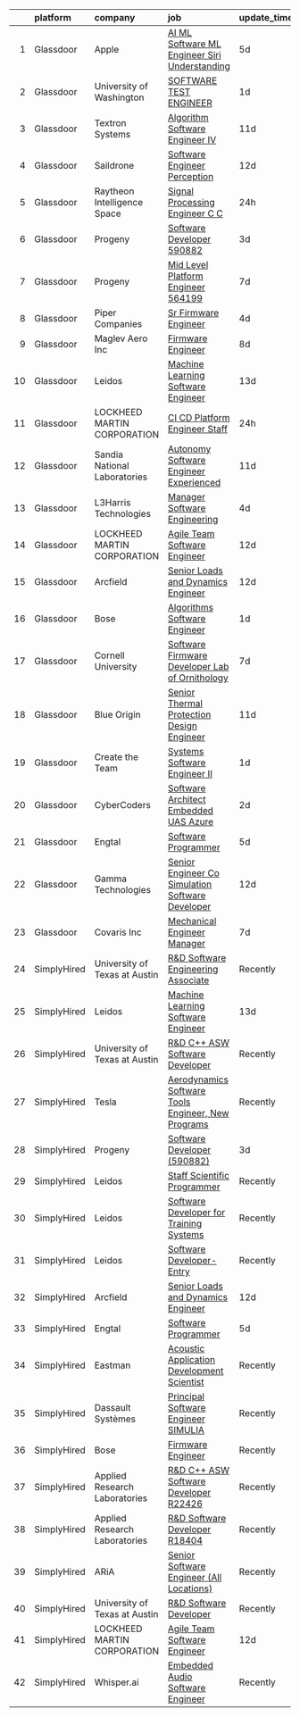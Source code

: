 

|    | platform    | company                       | job                                                                                                                                                                                                                                                                                                                                                                                                                                                                                                                                                                                                                                                                                                                                                                                                                                                                                                                                                                                                                                                                                                                                                                                                                                                                                                                                                                                                                             | update_time   | location          |
|---:|:------------|:------------------------------|:--------------------------------------------------------------------------------------------------------------------------------------------------------------------------------------------------------------------------------------------------------------------------------------------------------------------------------------------------------------------------------------------------------------------------------------------------------------------------------------------------------------------------------------------------------------------------------------------------------------------------------------------------------------------------------------------------------------------------------------------------------------------------------------------------------------------------------------------------------------------------------------------------------------------------------------------------------------------------------------------------------------------------------------------------------------------------------------------------------------------------------------------------------------------------------------------------------------------------------------------------------------------------------------------------------------------------------------------------------------------------------------------------------------------------------|:--------------|:------------------|
|  1 | Glassdoor   | Apple                         | [AI ML   Software  ML  Engineer  Siri Understanding](https://www.glassdoor.com/partner/jobListing.htm?pos=102&ao=1110586&s=58&guid=00000183a701042387f0752ce2a2ef28&src=GD_JOB_AD&t=SR&vt=w&cs=1_a21c41b9&cb=1664954205504&jobListingId=1008170405429&cpc=444700D72F2ECBCE&jrtk=3-0-1gejg212fkugk801-1gejg2130h4cs800-efa2d06a4c45605b--6NYlbfkN0BvKrLyj5gPmtZO9T8euul8TCxuuKNOtzRJOomxnwSEodTz2Bc-sPZlm1JPYWoVnTELi4DV3MHhxz3vKN37-QXncUYXY_tcre90WhxeoBRsHCYRLRXIu7J17H4Z4dw8T-us7pt0Al_SOIbNGFS-lWze-b0YjVb9z_tmR3NyudyI4EowgRytHQdkyQ1I50Y8RLDcwENtO4ReaLwHM8SY2tue6PaApj9L95bhjOBDQ_eoYHes7x7O-IF6R9p_CWtui9Mc_t02R1p4JAbz5_rwrvSt0AuMnbFJ2fM_HWZmJP3JKXiP-dTbFOm858NqGQJg2XoN2w9BxarkwHxUYxP3D5S9gUcDSxXwNeBjLc0GC3g3pUxXWImxrFATyjGkB0uaX03R7b0yqhOYLVl1AceRfQ2UgnOKS1XDcfLxZPnPs6MSw6p9DeDbSn5DieJKYYdYDMiHy592mxrFCdShYhJjcISiatm4uSDg3mcoP5P6tKDeCZbS1-U7rIdzXvvhn2yuZHX_d9PK8irNJ76-uCchR5FQQN7fVblWi4WXFxaq7mv0UOpcDqmpnFZLIw5-m47KrAQ6UwAXemZ5ZM3cgjX3sXnIFQqyU7oahIFafsqvU48KoLe5yrHiChawIRBFdAJSCoA1ae9gmxm4CDNVzAXsclIw3lHxU_f3lRdG2XgMQkHmac595GoFoOinyUuKp4eKt0MaMODrjaCf3JuA2w0AOL76fYBbo672AZK0irsn74gkOpTu9LRVfv5EZ5EbtHKClHDNnmK5ue2JtlmShe5htY_qZcaLMzQyQO7jgvxacY27C4e7GYSDlQ0LfkYpoTffWE5qOKHyH8junOgDin4HjjlXAF4TKDL9oN7b7KhaKU7QptZOt8-Df9eRMyG2HAySwLsPy7k6VlhHSsWXiiLQeGtQh4jrxYMzmU6j3r3jB24pISaHPCquYmJdLOvM4r0wTkEvYr5-m-WOZM7dhUiaiSjlqy6t-n1oXGhvUDafq9X9Mw%3D%3D)                            | 5d            | Cambridge, MA     |
|  2 | Glassdoor   | University of Washington      | [SOFTWARE TEST ENGINEER](https://www.glassdoor.com/partner/jobListing.htm?pos=111&ao=1136043&s=58&guid=00000183a701042387f0752ce2a2ef28&src=GD_JOB_AD&t=SR&vt=w&cs=1_abf4931b&cb=1664954205505&jobListingId=1008181744294&jrtk=3-0-1gejg212fkugk801-1gejg2130h4cs800-4f9502871e81418b-)                                                                                                                                                                                                                                                                                                                                                                                                                                                                                                                                                                                                                                                                                                                                                                                                                                                                                                                                                                                                                                                                                                                                         | 1d            | Seattle, WA       |
|  3 | Glassdoor   | Textron Systems               | [Algorithm Software Engineer IV](https://www.glassdoor.com/partner/jobListing.htm?pos=120&ao=1136043&s=58&guid=00000183a701042387f0752ce2a2ef28&src=GD_JOB_AD&t=SR&vt=w&cs=1_e7be22ef&cb=1664954205506&jobListingId=1008158375340&jrtk=3-0-1gejg212fkugk801-1gejg2130h4cs800-2e4fd736068b0de0-)                                                                                                                                                                                                                                                                                                                                                                                                                                                                                                                                                                                                                                                                                                                                                                                                                                                                                                                                                                                                                                                                                                                                 | 11d           | Wilmington, MA    |
|  4 | Glassdoor   | Saildrone                     | [Software Engineer   Perception](https://www.glassdoor.com/partner/jobListing.htm?pos=123&ao=1136043&s=58&guid=00000183a701042387f0752ce2a2ef28&src=GD_JOB_AD&t=SR&vt=w&cs=1_68b23d34&cb=1664954205506&jobListingId=1008156970798&jrtk=3-0-1gejg212fkugk801-1gejg2130h4cs800-51594aeaa2ed0247-)                                                                                                                                                                                                                                                                                                                                                                                                                                                                                                                                                                                                                                                                                                                                                                                                                                                                                                                                                                                                                                                                                                                                 | 12d           | Alameda, CA       |
|  5 | Glassdoor   | Raytheon Intelligence   Space | [Signal Processing Engineer  C C   ](https://www.glassdoor.com/partner/jobListing.htm?pos=115&ao=1136043&s=58&guid=00000183a701042387f0752ce2a2ef28&src=GD_JOB_AD&t=SR&vt=w&cs=1_cb0725ce&cb=1664954205505&jobListingId=1008184636968&jrtk=3-0-1gejg212fkugk801-1gejg2130h4cs800-3cb738847438d69e-)                                                                                                                                                                                                                                                                                                                                                                                                                                                                                                                                                                                                                                                                                                                                                                                                                                                                                                                                                                                                                                                                                                                             | 24h           | Middletown, RI    |
|  6 | Glassdoor   | Progeny                       | [Software Developer  590882 ](https://www.glassdoor.com/partner/jobListing.htm?pos=108&ao=1136043&s=58&guid=00000183a701042387f0752ce2a2ef28&src=GD_JOB_AD&t=SR&vt=w&cs=1_482d1bfc&cb=1664954205505&jobListingId=1008177474738&jrtk=3-0-1gejg212fkugk801-1gejg2130h4cs800-24867eaf5dbf772d-)                                                                                                                                                                                                                                                                                                                                                                                                                                                                                                                                                                                                                                                                                                                                                                                                                                                                                                                                                                                                                                                                                                                                    | 3d            | Canonsburg, PA    |
|  7 | Glassdoor   | Progeny                       | [Mid Level Platform Engineer  564199 ](https://www.glassdoor.com/partner/jobListing.htm?pos=119&ao=1136043&s=58&guid=00000183a701042387f0752ce2a2ef28&src=GD_JOB_AD&t=SR&vt=w&cs=1_6108fe97&cb=1664954205506&jobListingId=1008166738068&jrtk=3-0-1gejg212fkugk801-1gejg2130h4cs800-36f873a77d8c6e5e-)                                                                                                                                                                                                                                                                                                                                                                                                                                                                                                                                                                                                                                                                                                                                                                                                                                                                                                                                                                                                                                                                                                                           | 7d            | Manassas, VA      |
|  8 | Glassdoor   | Piper Companies               | [Sr  Firmware Engineer](https://www.glassdoor.com/partner/jobListing.htm?pos=116&ao=1136043&s=58&guid=00000183a701042387f0752ce2a2ef28&src=GD_JOB_AD&t=SR&vt=w&cs=1_dd64b661&cb=1664954205505&jobListingId=1008175631016&jrtk=3-0-1gejg212fkugk801-1gejg2130h4cs800-d3152e96e55e9f48-)                                                                                                                                                                                                                                                                                                                                                                                                                                                                                                                                                                                                                                                                                                                                                                                                                                                                                                                                                                                                                                                                                                                                          | 4d            | San Diego, CA     |
|  9 | Glassdoor   | Maglev Aero Inc               | [Firmware Engineer](https://www.glassdoor.com/partner/jobListing.htm?pos=117&ao=1136043&s=58&guid=00000183a701042387f0752ce2a2ef28&src=GD_JOB_AD&t=SR&vt=w&ea=1&cs=1_22541b5b&cb=1664954205506&jobListingId=1008164317202&jrtk=3-0-1gejg212fkugk801-1gejg2130h4cs800-7b0872439c1fc02d-)                                                                                                                                                                                                                                                                                                                                                                                                                                                                                                                                                                                                                                                                                                                                                                                                                                                                                                                                                                                                                                                                                                                                         | 8d            | Boston, MA        |
| 10 | Glassdoor   | Leidos                        | [Machine Learning Software Engineer](https://www.glassdoor.com/partner/jobListing.htm?pos=103&ao=1110586&s=58&guid=00000183a701042387f0752ce2a2ef28&src=GD_JOB_AD&t=SR&vt=w&cs=1_e17ff9f4&cb=1664954205504&jobListingId=1008154058643&cpc=C5F9C09AE97B3D2F&jrtk=3-0-1gejg212fkugk801-1gejg2130h4cs800-ae7c0370de18daf7--6NYlbfkN0CZUO70VSdYKA8PR3jfrSh5ljhqJhfDt0PzQCMubt8cRihWbmqO_-Ccw6DGinMZCyK2ZE0rkuApsHeGNKrS9WTgWTVzUq_zBkMtMKRl2EVMdGDdu3O6zficjxrw1LNdb1H9xU-dLv_XXB74BQOK0elhW8zL9Y6v8u2TAJaWLAm3Z-1Ks54K2QE86jNTGLGNpzJVCQht7OcC_pv41jmShPSS6PRa1J7tzrIqTB6FBVDQ16pPy6U7QWoiGuo02-hePKDKVuqJ_ARxm2GmUKkMerNvHEOuAwdwVvqHZPZZ1wNjGxUt5z_BmtuwWBMzfuD_zytQKAJdLksOFRauL7mVbP2tDUC43LRiz04jiqfzyV4fPQkziPjmSKsyGjn53xziYNa1bQzAfMJpVTapV97be8rNPbZl4M_bKvPdVLEjmwLZIcBduDCgKaX2pE6Fof9jPgwKjD2Na9QNwnWaC2zKA48dPm8fP45udf_hagr2UUPnWBPF-w4BjhIsONej2URU7BMXf6cg0e5UrfH75J_PhR3_lGMJk0kjl7zNMQODzi7gZ0qqWcEhXByp3NYGn8H1jn5U3NcvUqwiKT-dtinQ98Q_bASO7LLV3dTFcyU3qgCBwWn1ytKjNFbbb4xCPyKAXsrEIe1d_AUYrQ%3D%3D)                                                                                                                                                                                                                                                                                                                                                                                                            | 13d           | Arlington, VA     |
| 11 | Glassdoor   | LOCKHEED MARTIN CORPORATION   | [CI CD Platform Engineer Staff](https://www.glassdoor.com/partner/jobListing.htm?pos=113&ao=1136043&s=58&guid=00000183a701042387f0752ce2a2ef28&src=GD_JOB_AD&t=SR&vt=w&cs=1_5dd34221&cb=1664954205505&jobListingId=1008184795205&jrtk=3-0-1gejg212fkugk801-1gejg2130h4cs800-e61874eab568c950-)                                                                                                                                                                                                                                                                                                                                                                                                                                                                                                                                                                                                                                                                                                                                                                                                                                                                                                                                                                                                                                                                                                                                  | 24h           | Manassas, VA      |
| 12 | Glassdoor   | Sandia National Laboratories  | [Autonomy Software Engineer  Experienced ](https://www.glassdoor.com/partner/jobListing.htm?pos=114&ao=1136043&s=58&guid=00000183a701042387f0752ce2a2ef28&src=GD_JOB_AD&t=SR&vt=w&cs=1_39d353ae&cb=1664954205505&jobListingId=1008158317621&jrtk=3-0-1gejg212fkugk801-1gejg2130h4cs800-547e78c4383871e9-)                                                                                                                                                                                                                                                                                                                                                                                                                                                                                                                                                                                                                                                                                                                                                                                                                                                                                                                                                                                                                                                                                                                       | 11d           | Albuquerque, NM   |
| 13 | Glassdoor   | L3Harris Technologies         | [Manager  Software Engineering](https://www.glassdoor.com/partner/jobListing.htm?pos=121&ao=1136043&s=58&guid=00000183a701042387f0752ce2a2ef28&src=GD_JOB_AD&t=SR&vt=w&cs=1_4296fd2f&cb=1664954205506&jobListingId=1008173310840&jrtk=3-0-1gejg212fkugk801-1gejg2130h4cs800-9d910d3c6ad72c4d-)                                                                                                                                                                                                                                                                                                                                                                                                                                                                                                                                                                                                                                                                                                                                                                                                                                                                                                                                                                                                                                                                                                                                  | 4d            | Herndon, VA       |
| 14 | Glassdoor   | LOCKHEED MARTIN CORPORATION   | [Agile Team Software Engineer](https://www.glassdoor.com/partner/jobListing.htm?pos=105&ao=1110586&s=58&guid=00000183a701042387f0752ce2a2ef28&src=GD_JOB_AD&t=SR&vt=w&cs=1_694ded8e&cb=1664954205504&jobListingId=1008157427345&cpc=1160948BCBA38B5B&jrtk=3-0-1gejg212fkugk801-1gejg2130h4cs800-c601795b34351101--6NYlbfkN0BuMqUtaNIakuoGTB-u7I0EvtcrTK1_bHO6_bsORPCvsL7zkQUfIzpY4doIgp_GoHrdWwRHLC1L1F-NTj7I9bniL9bd7P7cGA1R3ynlaMUiL1G1I1fQGpDJM8PDMow5kSXMVLGknX_E_ksfSda1IQx-WOKLNd1bNNBCCPk3Y7j18Gvw3R1b50IAc2V3uD_Gfmxc1-11FpCkJlkABOdo3JVNMB31siqRTXJswkvF6UxDjyxeg0fgH3oPzU7DfnulybbJ74ZTC6nNxH8pcGXLL2e3dMIKP-HSSabPCxJvD4dhF1cJcKu0_X4F6jqo-QL7nvex3NCfU3E41zwGRIY-dvjWncUFWBpBSeQOQ7RpVMXJ2KFuOktFhCKCon_2kcuUZYIclSGNfUTBA8vHcH3TClKj4iUH2fdDAIawNKAprCOR9ONi42krdkFqySNt1qLAhFEg5XN5h5SzZwUoWmiHhnYZ2Ol51_glfhb4z0mFyaNESEiBygM5qDIv3EH0hOVAo-h8PelBP--9Y99-_cNRydclj_amBXXfzRxnVtmle1TNp0wVZ8RQ4B-5u3248oQOntonhZFrd6Q7ejJjVaT5ilOW1uHX5l5D2J7YWf7qZ9NVyPp2XTqnOmBdP7CzivzKkdCEuy3Uc2tTO2oxRBhVUJHn)                                                                                                                                                                                                                                                                                                                                                                                                              | 12d           | Manassas, VA      |
| 15 | Glassdoor   | Arcfield                      | [Senior Loads and Dynamics Engineer](https://www.glassdoor.com/partner/jobListing.htm?pos=101&ao=1110586&s=58&guid=00000183a701042387f0752ce2a2ef28&src=GD_JOB_AD&t=SR&vt=w&ea=1&cs=1_3099493a&cb=1664954205504&jobListingId=1008156728757&cpc=958F8102D9249071&jrtk=3-0-1gejg212fkugk801-1gejg2130h4cs800-1877bede92c808a3--6NYlbfkN0Aiur-s0w1ecieYSDQAiv-uLYLftpJidGWuKR3kSJYF_ksnj4VBwti5kCzrU5P_S6oeiaeDO5KLkdHiwR6E9byr8ZzH7OWR5C3O74ZvvbTZIqKbRXFn4W_dMi9Rxm0zyCJA07uJpuiz-RWq98MNVpK7ioNnLdszkOsOybj0PFtZnNStw-A7-huc9mLk-R1yZ2NoeT7TQJDvxT4wbGlhCVQtf2eYY3QuGSSumMHzaoG3qvtelWm4ASBWj06HYLRzxmIpkOPpJdqxQY8XOr77xhwC081y35OCgmnL3vTBsGQxSmh9B9sWM2dt8SFroCBJzcMraXdz8di2RP_MLYHlz0noC5YO5KRDzA8l2NJ5Pwxdg2vHgelSQgNe2I_G7NYkk7k98RavsACdyh0TXq0OekL1FG2Wr7ilpnmrHtHBLkFebUI6W6wx3vyI_hQj8-GWcNjiC_0df2zhSvVHB0MLbIc09W55elFgvnAvcvrsuXEYPAnJ_70EsuzOqVdrFpNbppl2bgcC4sJ38jYcNwN59Nj7mqKeEmpO9nQ%3D)                                                                                                                                                                                                                                                                                                                                                                                                                                                                                                                     | 12d           | United States     |
| 16 | Glassdoor   | Bose                          | [Algorithms Software Engineer](https://www.glassdoor.com/partner/jobListing.htm?pos=109&ao=1136043&s=58&guid=00000183a701042387f0752ce2a2ef28&src=GD_JOB_AD&t=SR&vt=w&cs=1_35ec7985&cb=1664954205505&jobListingId=1008181886468&jrtk=3-0-1gejg212fkugk801-1gejg2130h4cs800-e60c7e97430c1f78-)                                                                                                                                                                                                                                                                                                                                                                                                                                                                                                                                                                                                                                                                                                                                                                                                                                                                                                                                                                                                                                                                                                                                   | 1d            | Framingham, MA    |
| 17 | Glassdoor   | Cornell University            | [Software Firmware Developer   Lab of Ornithology](https://www.glassdoor.com/partner/jobListing.htm?pos=110&ao=1136043&s=58&guid=00000183a701042387f0752ce2a2ef28&src=GD_JOB_AD&t=SR&vt=w&cs=1_662d4964&cb=1664954205505&jobListingId=1008166221020&jrtk=3-0-1gejg212fkugk801-1gejg2130h4cs800-9ebeabb46f350a9d-)                                                                                                                                                                                                                                                                                                                                                                                                                                                                                                                                                                                                                                                                                                                                                                                                                                                                                                                                                                                                                                                                                                               | 7d            | Ithaca, NY        |
| 18 | Glassdoor   | Blue Origin                   | [Senior Thermal Protection Design Engineer](https://www.glassdoor.com/partner/jobListing.htm?pos=122&ao=1136043&s=58&guid=00000183a701042387f0752ce2a2ef28&src=GD_JOB_AD&t=SR&vt=w&cs=1_051eb198&cb=1664954205506&jobListingId=1008158936314&jrtk=3-0-1gejg212fkugk801-1gejg2130h4cs800-db01abde1a5ac49e-)                                                                                                                                                                                                                                                                                                                                                                                                                                                                                                                                                                                                                                                                                                                                                                                                                                                                                                                                                                                                                                                                                                                      | 11d           | Seattle, WA       |
| 19 | Glassdoor   | Create the Team               | [Systems Software Engineer II](https://www.glassdoor.com/partner/jobListing.htm?pos=104&ao=1110586&s=58&guid=00000183a701042387f0752ce2a2ef28&src=GD_JOB_AD&t=SR&vt=w&ea=1&cs=1_85130b92&cb=1664954205504&jobListingId=1008182015091&cpc=92BEE8AC7E71C1CB&jrtk=3-0-1gejg212fkugk801-1gejg2130h4cs800-d364322e2deeab80--6NYlbfkN0BK9GXDcakwdiqmeo8o-2GvkYnmPkq7xevAHdeF_847qtZKsN7LQ_6DsntgkPCLbWVBHyYnyXZFZk-gJI1MCnNqI7ZKn_Sv-ymtOd7vjQdfZJbp4uAOXVVULwpBUMk9nKvQig4VFhHJLvG2LRQIWTKVt2sfNRvjbPrjHRIZHHtETFEPPu29R7SmKiX9Bu5PYv6SnUJmZDeWIWnxuisyXNXlO5XO1i6HGBrxheee87OMKelUQbElDuNrjScd3A1Bv0azj7TRgP-JnleTvAtNdixfQyz5pXmnTlD_-BEGdA8d1VKtl1zihdxedTlTEG-ingTaT3SDpteKvlvEF8BDeAb5FO9TvJ5pAc3B5pVwnFl2NC-9xF4Um8DYv0LQZh3W1OB9rfg8QM_XlIgUFQtfZS6ppEuoQKw4PxfX7iIrte2MRXaCE_QprcxpMhJmDrUVd9OFObwJzLpJuRCb1CB9KxJp7aq3hjdxqiLNi7nQ3fABf9VzVtI1Z7vvRuE_S_ah0q4%3D)                                                                                                                                                                                                                                                                                                                                                                                                                                                                                                                                                           | 1d            | Sacramento, CA    |
| 20 | Glassdoor   | CyberCoders                   | [Software Architect  Embedded UAS  Azure ](https://www.glassdoor.com/partner/jobListing.htm?pos=107&ao=1110586&s=58&guid=00000183a701042387f0752ce2a2ef28&src=GD_JOB_AD&t=SR&vt=w&ea=1&cs=1_c8bc5f71&cb=1664954205505&jobListingId=1008178366410&cpc=6FC5BA77C9A4CD78&jrtk=3-0-1gejg212fkugk801-1gejg2130h4cs800-30f9e2b513e26c02--6NYlbfkN0CpFJQzrgRR8WqXWK1qKKEqALWJw739KlKqr2H-MSI4eoBlI4EFrmor2FYZMP3muM0rBKvv1LH3XrHC5qqaHwmI2xdSNAWo9_CMUx3NExm_Z-3CqE08EJZywldYtAqQnA8zc02bE8JbnNKJwg1ijCKc2jm3jYH0TcuYzszAdSftcZIuyAqmoF8NpyyEceyucMh1w4I_eopZ94Jq7d2ZqzxugmZRcWykYY86VrgAIO-81g7_dxpv6Nn8a7mYx2D35euJGX73fZsfrjbc7Su-OEMPyzJ4zhrWbgxBJsoIswNfL7CCh_B6J3d-5IeYDmv7LzvQ4kqNWHsbESUoI4CKp3fWYdVh6bHMkiOkn9DA2fiXHxWKI9p513HLO1YbJkCOYvKUb-xvEGmbS2GILGFmOYFBQS1y5cLduNn3iIDlgNvE7Cog9X_ScCdVV_DDEY24jum2AeZIuy6CxmOaucdP4tMR6uSR8zs0c4oC1uw2Xag-5sm4j8o9fMihuMQUMn2EUe92n6D02q4vyf4cCrQECtkKwPyB9c4NFLzhed1rEHu2B5384xZbZv6u7jAYTkCT3iY2Vd9IXvSs9Qeb8mZcj7PqKR9oJqZFQglHLntgEk81InCqTJ_vBmGxQyQy2cwr5fgNzqFyw9ifwP0UQ8GMBv_1izP8bcQDzzV8O2Ndc7b3bGcZMUBJdplHualCajvn3sBhEDvrazzJF7kq1rB5WZekP3_4Xgg6YbYM0FrodHiMEdP-6upadyV4Vll2Cg2-w9N8Y70cS91Js9fV5Muus6NUWslx5EhvUUhfv12weo5Tzg5KaP70BHC3GC2a48zNpED2k_jBME8h6xTf2J7SOH3MphZlSTIG1g3C_p9g7NSfHhPFCkgL-N2Zi28XKqSakyrIC2q6s1md8skKqlgUOrE0NsHDX0Im2AyvfSGjq6r8QY6EaAKCF-bND95scegUC02JI39nrM5Fg9wTHR_sa-T6KVrJMSLOnbTUeUVvnpPO7o3vTpCnvTbbzVNQrxlxnHUI86JqHE-MnQ%3D%3D) | 2d            | Long Beach, CA    |
| 21 | Glassdoor   | Engtal                        | [Software Programmer](https://www.glassdoor.com/partner/jobListing.htm?pos=106&ao=1110586&s=58&guid=00000183a701042387f0752ce2a2ef28&src=GD_JOB_AD&t=SR&vt=w&ea=1&cs=1_df39464b&cb=1664954205505&jobListingId=1008171080983&cpc=F41FEAB56D215062&jrtk=3-0-1gejg212fkugk801-1gejg2130h4cs800-b51b348a8d77a6f1--6NYlbfkN0B7Z8t6fEMDh_BTkcJVPNJicKvZQEBTy5HSwyHa20ewqmyfWNXjNsfvmtdqiCQm-EzD4v61C0M3pS4O_WWnQzap9xdTPkEczGLXNus95fa2-MGyn88lc16JULZI2F_w7cJW5wi-C0mrguKo2auP5i88c85Df4fwsynpN4DSBUcxBGm7GnkHOj1F4RYKIzEMKpvPV3pzYlYMIS3c2cZYkaWDFrJKx6iGXyPPJNLk14sdHfk-Gtzeh-oNjbF5CeygovDdnA7TMmpKzw9BJZpG9X6GARsZ62UzmDwpFAxBb2uwhvb1HSmVdjbfF7kfwE0HktEnTOQrSDYa0TjtGsqqFm9Hh0650Jzr0gBO89r5DEcHkV0yvUpNNwWu3wKGq4tpGVi-Lgkl-l126NLfCQGqpNFrYJF2a2Yiy9f_D1UOQAn5OHLwfVCA2Tc-L8FM7kXh0ii4M_FO07NoJUWKDCyZR5cAJy8DAJQPTM1fjnUsujOIAQOwZObBnL0rI_AZJXZGYdA9LZOjebX7kA%3D%3D)                                                                                                                                                                                                                                                                                                                                                                                                                                                                                                                                                      | 5d            | Bingham Farms, MI |
| 22 | Glassdoor   | Gamma Technologies            | [Senior Engineer   Co Simulation Software Developer](https://www.glassdoor.com/partner/jobListing.htm?pos=112&ao=1136043&s=58&guid=00000183a701042387f0752ce2a2ef28&src=GD_JOB_AD&t=SR&vt=w&cs=1_bf77ee8a&cb=1664954205505&jobListingId=1008157358274&jrtk=3-0-1gejg212fkugk801-1gejg2130h4cs800-5fe5ab05dd114255-)                                                                                                                                                                                                                                                                                                                                                                                                                                                                                                                                                                                                                                                                                                                                                                                                                                                                                                                                                                                                                                                                                                             | 12d           | Westmont, IL      |
| 23 | Glassdoor   | Covaris  Inc                  | [Mechanical Engineer  Manager](https://www.glassdoor.com/partner/jobListing.htm?pos=118&ao=1136043&s=58&guid=00000183a701042387f0752ce2a2ef28&src=GD_JOB_AD&t=SR&vt=w&ea=1&cs=1_2f670952&cb=1664954205506&jobListingId=1008165749926&jrtk=3-0-1gejg212fkugk801-1gejg2130h4cs800-83b84f7bd3acea72-)                                                                                                                                                                                                                                                                                                                                                                                                                                                                                                                                                                                                                                                                                                                                                                                                                                                                                                                                                                                                                                                                                                                              | 7d            | Woburn, MA        |
| 24 | SimplyHired | University of Texas at Austin | [R&D Software Engineering Associate](https://www.simplyhired.com/job/EBH9qDH0Ax58EtcS7HneCCVW4gYqLVAq9TnsfzRruRjBypKUE6-j8w?q=acoustic+developer)                                                                                                                                                                                                                                                                                                                                                                                                                                                                                                                                                                                                                                                                                                                                                                                                                                                                                                                                                                                                                                                                                                                                                                                                                                                                               | Recently      | Austin, TX        |
| 25 | SimplyHired | Leidos                        | [Machine Learning Software Engineer](https://www.simplyhired.com/job/1t5QMgO2_CCYrBm2DHqDmnaTEIwONdM9-czUZp_iYX5HnIe1WhsE-w?q=acoustic+developer)                                                                                                                                                                                                                                                                                                                                                                                                                                                                                                                                                                                                                                                                                                                                                                                                                                                                                                                                                                                                                                                                                                                                                                                                                                                                               | 13d           | Arlington, VA     |
| 26 | SimplyHired | University of Texas at Austin | [R&D C++ ASW Software Developer](https://www.simplyhired.com/job/pEQni4i9pOYw9IXH3I-IIZgzh2BAMODia4K5kiQKcErX1n4dTTq5gQ?q=acoustic+developer)                                                                                                                                                                                                                                                                                                                                                                                                                                                                                                                                                                                                                                                                                                                                                                                                                                                                                                                                                                                                                                                                                                                                                                                                                                                                                   | Recently      | Austin, TX        |
| 27 | SimplyHired | Tesla                         | [Aerodynamics Software Tools Engineer, New Programs](https://www.simplyhired.com/job/zO8gcthxFQqgNmwD9bdYUrhRy13Ovr3XTHhU0ibGJoZo7L7tcfLxOw?q=acoustic+developer)                                                                                                                                                                                                                                                                                                                                                                                                                                                                                                                                                                                                                                                                                                                                                                                                                                                                                                                                                                                                                                                                                                                                                                                                                                                               | Recently      | Hawthorne, CA     |
| 28 | SimplyHired | Progeny                       | [Software Developer (590882)](https://www.simplyhired.com/job/pNFsRKQnBK3SbtCSVoOya_W3BOYMzgFHdEx2sVW_KAGLxpbrQC5UIg?q=acoustic+developer)                                                                                                                                                                                                                                                                                                                                                                                                                                                                                                                                                                                                                                                                                                                                                                                                                                                                                                                                                                                                                                                                                                                                                                                                                                                                                      | 3d            | Canonsburg, PA    |
| 29 | SimplyHired | Leidos                        | [Staff Scientific Programmer](https://www.simplyhired.com/job/GNbhlB7-Uc2eQlyNGjE87jjN9fhs_0AC_FMmdKmdJzhKOfWyK-2yuA?q=acoustic+developer)                                                                                                                                                                                                                                                                                                                                                                                                                                                                                                                                                                                                                                                                                                                                                                                                                                                                                                                                                                                                                                                                                                                                                                                                                                                                                      | Recently      | Bethesda, MD      |
| 30 | SimplyHired | Leidos                        | [Software Developer for Training Systems](https://www.simplyhired.com/job/bkZMqLcMEW3WoKMF4vv5LTlDXVzHoXRsF35WIS_tZNhHme0iBV-Cow?q=acoustic+developer)                                                                                                                                                                                                                                                                                                                                                                                                                                                                                                                                                                                                                                                                                                                                                                                                                                                                                                                                                                                                                                                                                                                                                                                                                                                                          | Recently      | Bethesda, MD      |
| 31 | SimplyHired | Leidos                        | [Software Developer- Entry](https://www.simplyhired.com/job/XXKh7dTrW0MG5z-FMvmHALhEdrkLMyfydnQPSeRrZJMHr6RS92VdqA?q=acoustic+developer)                                                                                                                                                                                                                                                                                                                                                                                                                                                                                                                                                                                                                                                                                                                                                                                                                                                                                                                                                                                                                                                                                                                                                                                                                                                                                        | Recently      | Bethesda, MD      |
| 32 | SimplyHired | Arcfield                      | [Senior Loads and Dynamics Engineer](https://www.simplyhired.com/job/ewmZjjE-VCt0grOFR0kFzm53GYDycXWhuhcTpAoa1ZYuSER0-kXQRg?q=acoustic+developer)                                                                                                                                                                                                                                                                                                                                                                                                                                                                                                                                                                                                                                                                                                                                                                                                                                                                                                                                                                                                                                                                                                                                                                                                                                                                               | 12d           | Brookpark, OH     |
| 33 | SimplyHired | Engtal                        | [Software Programmer](https://www.simplyhired.com/job/fVmDK56sHwMr8IMNiG_Lm4uzHKcktIWoSrtpdrUd31INzBW7mM_7Ww?q=acoustic+developer)                                                                                                                                                                                                                                                                                                                                                                                                                                                                                                                                                                                                                                                                                                                                                                                                                                                                                                                                                                                                                                                                                                                                                                                                                                                                                              | 5d            | Tullahoma, TN     |
| 34 | SimplyHired | Eastman                       | [Acoustic Application Development Scientist](https://www.simplyhired.com/job/N-tYJftP-qf3JUJmFDDgU178lS3Ez0R54RfljGyDJMmixka8A4I20Q?q=acoustic+developer)                                                                                                                                                                                                                                                                                                                                                                                                                                                                                                                                                                                                                                                                                                                                                                                                                                                                                                                                                                                                                                                                                                                                                                                                                                                                       | Recently      | Springfield, MA   |
| 35 | SimplyHired | Dassault Systèmes             | [Principal Software Engineer SIMULIA](https://www.simplyhired.com/job/EoyCNNBK4UDsF5Gx7YzyR7Q6olXn4fnrw8HCQt0MME2YG7Gjcx7NiA?q=acoustic+developer)                                                                                                                                                                                                                                                                                                                                                                                                                                                                                                                                                                                                                                                                                                                                                                                                                                                                                                                                                                                                                                                                                                                                                                                                                                                                              | Recently      | Waltham, MA       |
| 36 | SimplyHired | Bose                          | [Firmware Engineer](https://www.simplyhired.com/job/0GvsuBPy-FWsH1-HL84Y_dTuVC4uX_6k0wUh0LaWHKjCXfM6vGbaYw?q=acoustic+developer)                                                                                                                                                                                                                                                                                                                                                                                                                                                                                                                                                                                                                                                                                                                                                                                                                                                                                                                                                                                                                                                                                                                                                                                                                                                                                                | Recently      | Remote            |
| 37 | SimplyHired | Applied Research Laboratories | [R&D C++ ASW Software Developer R22426](https://www.simplyhired.com/job/8XP0R6LMD2rgtoekPlVM5lv487R8RZr8mtW6j4w07LPhzUDNXm6zhQ?q=acoustic+developer)                                                                                                                                                                                                                                                                                                                                                                                                                                                                                                                                                                                                                                                                                                                                                                                                                                                                                                                                                                                                                                                                                                                                                                                                                                                                            | Recently      | Austin, TX        |
| 38 | SimplyHired | Applied Research Laboratories | [R&D Software Developer R18404](https://www.simplyhired.com/job/iYsUoC4YVp2iNY6b_JtpfN9L4H2iAgnSxyEYjA8MjR38__eDQ3Tw0g?q=acoustic+developer)                                                                                                                                                                                                                                                                                                                                                                                                                                                                                                                                                                                                                                                                                                                                                                                                                                                                                                                                                                                                                                                                                                                                                                                                                                                                                    | Recently      | Austin, TX        |
| 39 | SimplyHired | ARiA                          | [Senior Software Engineer (All Locations)](https://www.simplyhired.com/job/TgNvdHCUSe4y2E3bSGSq7KF-I2mKSRvHVkVvFpO41lvuQuRoQAnt0Q?q=acoustic+developer)                                                                                                                                                                                                                                                                                                                                                                                                                                                                                                                                                                                                                                                                                                                                                                                                                                                                                                                                                                                                                                                                                                                                                                                                                                                                         | Recently      | Madison, VA       |
| 40 | SimplyHired | University of Texas at Austin | [R&D Software Developer](https://www.simplyhired.com/job/vqHuy_oZJgXYZ1HSMIdDPj22ukbWjaDArX3G_rEkMwPmFtnM5JtubQ?q=acoustic+developer)                                                                                                                                                                                                                                                                                                                                                                                                                                                                                                                                                                                                                                                                                                                                                                                                                                                                                                                                                                                                                                                                                                                                                                                                                                                                                           | Recently      | Austin, TX        |
| 41 | SimplyHired | LOCKHEED MARTIN CORPORATION   | [Agile Team Software Engineer](https://www.simplyhired.com/job/Bb51HkQy-2su1GpzhGynACvjPLYE6Wvg9mIpxfLIaj4sC19YaDYgLg?q=acoustic+developer)                                                                                                                                                                                                                                                                                                                                                                                                                                                                                                                                                                                                                                                                                                                                                                                                                                                                                                                                                                                                                                                                                                                                                                                                                                                                                     | 12d           | Manassas, VA      |
| 42 | SimplyHired | Whisper.ai                    | [Embedded Audio Software Engineer](https://www.simplyhired.com/job/ZMTGSSKnJ3J72fSEwF45cg_M5Xxfc_s71G7wMj0GkivJRW1SXn0Liw?q=acoustic+developer)                                                                                                                                                                                                                                                                                                                                                                                                                                                                                                                                                                                                                                                                                                                                                                                                                                                                                                                                                                                                                                                                                                                                                                                                                                                                                 | Recently      | San Francisco, CA |
